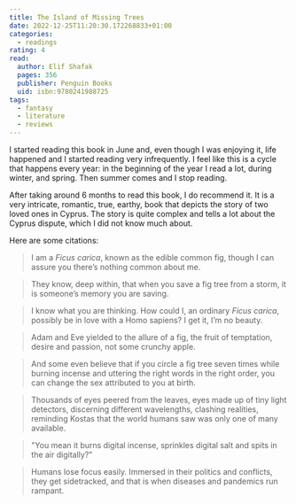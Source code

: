 ```yaml
---
title: The Island of Missing Trees
date: 2022-12-25T11:20:30.172268833+01:00
categories:
  - readings
rating: 4
read:
  author: Elif Shafak
  pages: 356
  publisher: Penguin Books
  uid: isbn:9780241988725
tags:
  - fantasy
  - literature
  - reviews
---
```


I started reading this book in June and, even though I was enjoying it, life happened and I started reading very infrequently. I feel like this is a cycle that happens every year: in the beginning of the year I read a lot, during winter, and spring. Then summer comes and I stop reading.

<!--more-->

After taking around 6 months to read this book, I do recommend it. It is a very intricate, romantic, true, earthy, book that depicts the story of two loved ones in Cyprus. The story is quite complex and tells a lot about the Cyprus dispute, which I did not know much about.

Here are some citations:

> I am a *Ficus carica*, known as the edible common fig, though I can assure you there’s nothing common about me.

> They know, deep within, that when you save a fig tree from a storm, it is someone’s memory you are saving.

> I know what you are thinking. How could I, an ordinary *Ficus carica*, possibly be in love with a Homo sapiens? I get it, I’m no beauty.

> Adam and Eve yielded to the allure of a fig, the fruit of temptation, desire and passion, not some crunchy apple.

> And some even believe that if you circle a fig tree seven times while burning incense and uttering the right words in the right order, you can change the sex attributed to you at birth.

> Thousands of eyes peered from the leaves, eyes made up of tiny light detectors, discerning different wavelengths, clashing realities, reminding Kostas that the world humans saw was only one of many available.

> "You mean it burns digital incense, sprinkles digital salt and spits in the air digitally?"

> Humans lose focus easily. Immersed in their politics and conflicts, they get sidetracked, and that is when diseases and pandemics run rampant.
